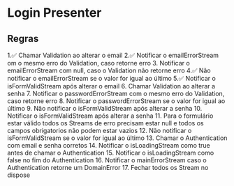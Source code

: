 # Login Presenter
## Regras
1.✅ Chamar Validation ao alterar o email
2.✅ Notificar o emailErrorStream om o mesmo erro do Validation, caso retorne erro
3. Notificar o emailErrorStream com null, caso o Validation não retorne erro
4.✅  Não notificar o emailErrorStream se o valor for igual ao último
5.✅  Notificar o isFormValidStream após alterar o email
6. Chamar Validation ao alterar a senha
7. Notificar o passwordErrorStream com o mesmo erro do Validation, caso retorne erro
8. Notificar o passwordErrorStream se o valor for igual ao último
9. Não notificar o isFormValidStream após alterar a senha
10. Notificar o isFormValidStream após alterar a senha
11. Para o formulário estar válido todos os Streams de erro precisam estar null e todos os campos obrigatorios não podem estar vazios
12. Não notificar o isFormValidStream se o valor for igual ao último
13. Chamar o Authentication com email e senha corretos
14. Notificar o isLoadingStream como true antes de chamar o Authentication
15. Notificar o isLoadingStream como false no fim do Authentication
16. Notificar o mainErrorStream caso o Authentication retorne um DomainError
17. Fechar todos os Stream no dispose